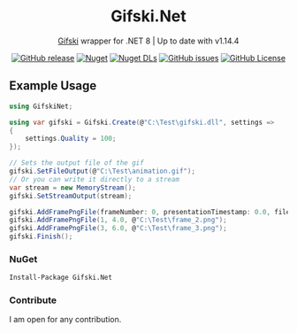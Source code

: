 <div align="center">

# Gifski.Net

[Gifski](https://github.com/ImageOptim/gifski) wrapper for .NET 8 | Up to date with v1.14.4

[![GitHub release](https://img.shields.io/github/v/release/thoo0224/Gifski.Net?logo=github)](https://github.com/thoo0224/Gifski.Net/releases/latest) [![Nuget](https://img.shields.io/nuget/v/Gifski.Net?logo=nuget)](https://www.nuget.org/packages/Gifski.Net) [![Nuget DLs](https://img.shields.io/nuget/dt/Gifski.Net?logo=nuget)](https://www.nuget.org/packages/Gifski.Net) [![GitHub issues](https://img.shields.io/github/issues/thoo0224/Gifski.Net?logo=github)](https://github.com/thoo0224/Gifski.Net/issues) [![GitHub License](https://img.shields.io/github/license/thoo0224/Gifski.Net)](https://github.com/thoo0224/Gifski.Net/blob/master/LICENSE)

</div>

## Example Usage

```cs
using GifskiNet;

using var gifski = Gifski.Create(@"C:\Test\gifski.dll", settings =>
{
    settings.Quality = 100;
});

// Sets the output file of the gif
gifski.SetFileOutput(@"C:\Test\animation.gif");
// Or you can write it directly to a stream
var stream = new MemoryStream();
gifski.SetStreamOutput(stream);

gifski.AddFramePngFile(frameNumber: 0, presentationTimestamp: 0.0, filePath: @"C:\Test\frame_1.png");
gifski.AddFramePngFile(1, 4.0, @"C:\Test\frame_2.png");
gifski.AddFramePngFile(3, 6.0, @"C:\Test\frame_3.png");
gifski.Finish();
```

### NuGet

```md
Install-Package Gifski.Net
```

### Contribute
 
I am open for any contribution.
